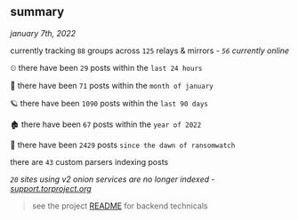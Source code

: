 
## summary
_january 7th, 2022_

currently tracking `88` groups across `125` relays & mirrors - _`56` currently online_

⏲ there have been `29` posts within the `last 24 hours`

🦈 there have been `71` posts within the `month of january`

🪐 there have been `1090` posts within the `last 90 days`

🏚 there have been `67` posts within the `year of 2022`

🦕 there have been `2429` posts `since the dawn of ransomwatch`

there are `43` custom parsers indexing posts

_`20` sites using v2 onion services are no longer indexed - [support.torproject.org](https://support.torproject.org/onionservices/v2-deprecation/)_

> see the project [README](https://github.com/thetanz/ransomwatch#ransomwatch--) for backend technicals

